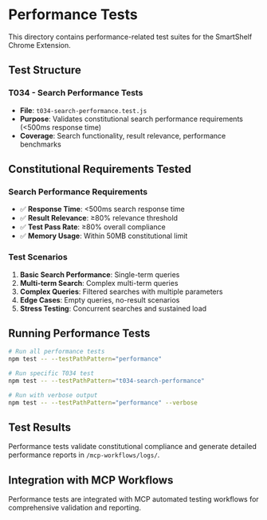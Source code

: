 # Performance Tests

This directory contains performance-related test suites for the SmartShelf Chrome Extension.

## Test Structure

### T034 - Search Performance Tests
- **File**: `t034-search-performance.test.js`
- **Purpose**: Validates constitutional search performance requirements (<500ms response time)
- **Coverage**: Search functionality, result relevance, performance benchmarks

## Constitutional Requirements Tested

### Search Performance Requirements
- ✅ **Response Time**: <500ms search response time
- ✅ **Result Relevance**: ≥80% relevance threshold  
- ✅ **Test Pass Rate**: ≥80% overall compliance
- ✅ **Memory Usage**: Within 50MB constitutional limit

### Test Scenarios
1. **Basic Search Performance**: Single-term queries
2. **Multi-term Search**: Complex multi-term queries
3. **Complex Queries**: Filtered searches with multiple parameters
4. **Edge Cases**: Empty queries, no-result scenarios
5. **Stress Testing**: Concurrent searches and sustained load

## Running Performance Tests

```bash
# Run all performance tests
npm test -- --testPathPattern="performance"

# Run specific T034 test
npm test -- --testPathPattern="t034-search-performance"

# Run with verbose output
npm test -- --testPathPattern="performance" --verbose
```

## Test Results

Performance tests validate constitutional compliance and generate detailed performance reports in `/mcp-workflows/logs/`.

## Integration with MCP Workflows

Performance tests are integrated with MCP automated testing workflows for comprehensive validation and reporting.